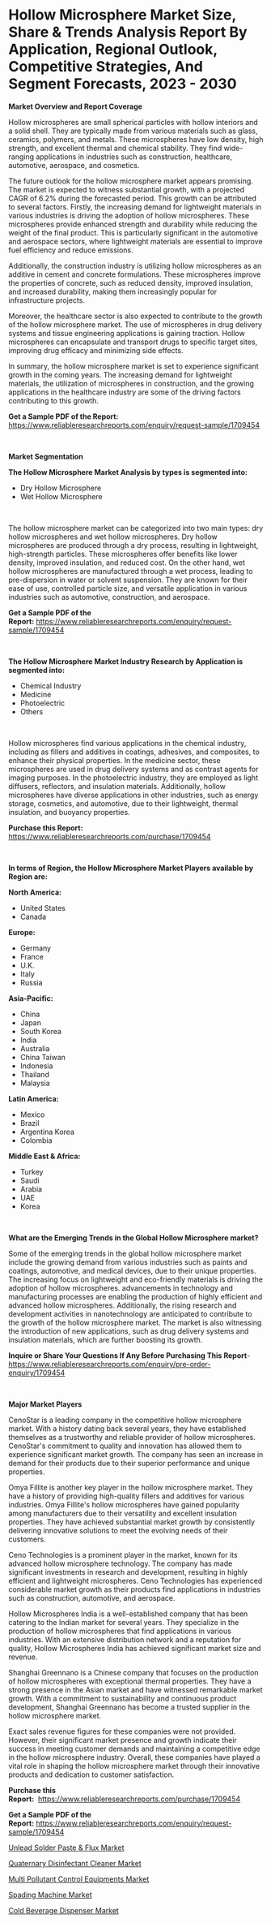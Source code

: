 <p><h1>Hollow Microsphere Market Size, Share & Trends Analysis Report By Application, Regional Outlook, Competitive Strategies, And Segment Forecasts, 2023 - 2030</h1></p><p><strong>Market Overview and Report Coverage</strong></p>
<p><p>Hollow microspheres are small spherical particles with hollow interiors and a solid shell. They are typically made from various materials such as glass, ceramics, polymers, and metals. These microspheres have low density, high strength, and excellent thermal and chemical stability. They find wide-ranging applications in industries such as construction, healthcare, automotive, aerospace, and cosmetics.</p><p>The future outlook for the hollow microsphere market appears promising. The market is expected to witness substantial growth, with a projected CAGR of 6.2% during the forecasted period. This growth can be attributed to several factors. Firstly, the increasing demand for lightweight materials in various industries is driving the adoption of hollow microspheres. These microspheres provide enhanced strength and durability while reducing the weight of the final product. This is particularly significant in the automotive and aerospace sectors, where lightweight materials are essential to improve fuel efficiency and reduce emissions.</p><p>Additionally, the construction industry is utilizing hollow microspheres as an additive in cement and concrete formulations. These microspheres improve the properties of concrete, such as reduced density, improved insulation, and increased durability, making them increasingly popular for infrastructure projects.</p><p>Moreover, the healthcare sector is also expected to contribute to the growth of the hollow microsphere market. The use of microspheres in drug delivery systems and tissue engineering applications is gaining traction. Hollow microspheres can encapsulate and transport drugs to specific target sites, improving drug efficacy and minimizing side effects.</p><p>In summary, the hollow microsphere market is set to experience significant growth in the coming years. The increasing demand for lightweight materials, the utilization of microspheres in construction, and the growing applications in the healthcare industry are some of the driving factors contributing to this growth.</p></p>
<p><strong>Get a Sample PDF of the Report:</strong> <a href="https://www.reliableresearchreports.com/enquiry/request-sample/1709454">https://www.reliableresearchreports.com/enquiry/request-sample/1709454</a></p>
<p>&nbsp;</p>
<p><strong>Market Segmentation</strong></p>
<p><strong>The Hollow Microsphere Market Analysis by types is segmented into:</strong></p>
<p><ul><li>Dry Hollow Microsphere</li><li>Wet Hollow Microsphere</li></ul></p>
<p>&nbsp;</p>
<p><p>The hollow microsphere market can be categorized into two main types: dry hollow microspheres and wet hollow microspheres. Dry hollow microspheres are produced through a dry process, resulting in lightweight, high-strength particles. These microspheres offer benefits like lower density, improved insulation, and reduced cost. On the other hand, wet hollow microspheres are manufactured through a wet process, leading to pre-dispersion in water or solvent suspension. They are known for their ease of use, controlled particle size, and versatile application in various industries such as automotive, construction, and aerospace.</p></p>
<p><strong>Get a Sample PDF of the Report:</strong>&nbsp;<a href="https://www.reliableresearchreports.com/enquiry/request-sample/1709454">https://www.reliableresearchreports.com/enquiry/request-sample/1709454</a></p>
<p>&nbsp;</p>
<p><strong>The Hollow Microsphere Market Industry Research by Application is segmented into:</strong></p>
<p><ul><li>Chemical Industry</li><li>Medicine</li><li>Photoelectric</li><li>Others</li></ul></p>
<p>&nbsp;</p>
<p><p>Hollow microspheres find various applications in the chemical industry, including as fillers and additives in coatings, adhesives, and composites, to enhance their physical properties. In the medicine sector, these microspheres are used in drug delivery systems and as contrast agents for imaging purposes. In the photoelectric industry, they are employed as light diffusers, reflectors, and insulation materials. Additionally, hollow microspheres have diverse applications in other industries, such as energy storage, cosmetics, and automotive, due to their lightweight, thermal insulation, and buoyancy properties.</p></p>
<p><strong>Purchase this Report:</strong>&nbsp; <a href="https://www.reliableresearchreports.com/purchase/1709454">https://www.reliableresearchreports.com/purchase/1709454</a></p>
<p>&nbsp;</p>
<p><strong>In terms of Region, the Hollow Microsphere Market Players available by Region are:</strong></p>
<p>
    <p> <strong> North America: </strong>
        <ul>
            <li>United States</li>
            <li>Canada</li>
        </ul>
        </p> 
    <p> <strong> Europe: </strong>
        <ul>
            <li>Germany</li>
            <li>France</li>
            <li>U.K.</li>
            <li>Italy</li>
            <li>Russia</li>
        </ul>
        </p> 
    <p> <strong> Asia-Pacific: </strong>
        <ul>
            <li>China</li>
            <li>Japan</li>
            <li>South Korea</li>
            <li>India</li>
            <li>Australia</li>
            <li>China Taiwan</li>
            <li>Indonesia</li>
            <li>Thailand</li>
            <li>Malaysia</li>
        </ul>
        </p> 
    <p> <strong> Latin America: </strong>
        <ul>
            <li>Mexico</li>
            <li>Brazil</li>
            <li>Argentina Korea</li>
            <li>Colombia</li>
        </ul>
        </p> 
    <p> <strong> Middle East & Africa: </strong>
        <ul>
            <li>Turkey</li>
            <li>Saudi</li>
            <li>Arabia</li>
            <li>UAE</li>
            <li>Korea</li>
        </ul>
    </p>
    </p>
<p>&nbsp;</p>
<p><strong>What are the Emerging Trends in the Global Hollow Microsphere market?</strong></p>
<p><p>Some of the emerging trends in the global hollow microsphere market include the growing demand from various industries such as paints and coatings, automotive, and medical devices, due to their unique properties. The increasing focus on lightweight and eco-friendly materials is driving the adoption of hollow microspheres. advancements in technology and manufacturing processes are enabling the production of highly efficient and advanced hollow microspheres. Additionally, the rising research and development activities in nanotechnology are anticipated to contribute to the growth of the hollow microsphere market. The market is also witnessing the introduction of new applications, such as drug delivery systems and insulation materials, which are further boosting its growth.</p></p>
<p><strong>Inquire or Share Your Questions If Any Before Purchasing This Report</strong>- <a href="https://www.reliableresearchreports.com/enquiry/pre-order-enquiry/1709454">https://www.reliableresearchreports.com/enquiry/pre-order-enquiry/1709454</a></p>
<p>&nbsp;</p>
<p><strong>Major Market Players</strong></p>
<p><p>CenoStar is a leading company in the competitive hollow microsphere market. With a history dating back several years, they have established themselves as a trustworthy and reliable provider of hollow microspheres. CenoStar's commitment to quality and innovation has allowed them to experience significant market growth. The company has seen an increase in demand for their products due to their superior performance and unique properties.</p><p>Omya Fillite is another key player in the hollow microsphere market. They have a history of providing high-quality fillers and additives for various industries. Omya Fillite's hollow microspheres have gained popularity among manufacturers due to their versatility and excellent insulation properties. They have achieved substantial market growth by consistently delivering innovative solutions to meet the evolving needs of their customers.</p><p>Ceno Technologies is a prominent player in the market, known for its advanced hollow microsphere technology. The company has made significant investments in research and development, resulting in highly efficient and lightweight microspheres. Ceno Technologies has experienced considerable market growth as their products find applications in industries such as construction, automotive, and aerospace.</p><p>Hollow Microspheres India is a well-established company that has been catering to the Indian market for several years. They specialize in the production of hollow microspheres that find applications in various industries. With an extensive distribution network and a reputation for quality, Hollow Microspheres India has achieved significant market size and revenue.</p><p>Shanghai Greennano is a Chinese company that focuses on the production of hollow microspheres with exceptional thermal properties. They have a strong presence in the Asian market and have witnessed remarkable market growth. With a commitment to sustainability and continuous product development, Shanghai Greennano has become a trusted supplier in the hollow microsphere market.</p><p>Exact sales revenue figures for these companies were not provided. However, their significant market presence and growth indicate their success in meeting customer demands and maintaining a competitive edge in the hollow microsphere industry. Overall, these companies have played a vital role in shaping the hollow microsphere market through their innovative products and dedication to customer satisfaction.</p></p>
<p><strong>Purchase this Report:</strong>&nbsp;&nbsp;<a href="https://www.reliableresearchreports.com/purchase/1709454">https://www.reliableresearchreports.com/purchase/1709454</a></p>
<p></p>
<p><strong>Get a Sample PDF of the Report:</strong>&nbsp;<a href="https://www.reliableresearchreports.com/enquiry/request-sample/1709454">https://www.reliableresearchreports.com/enquiry/request-sample/1709454</a></p>
<p><p><a href="https://medium.com/@dowodis7877/unlead-solder-paste-flux-market-analysis-its-cagr-market-segmentation-and-global-industry-c6d62c761ed1">Unlead Solder Paste & Flux Market</a></p><p><a href="https://medium.com/@horlandkidd/quaternary-disinfectant-cleaner-market-size-market-outlook-and-market-forecast-2023-to-2030-122ebf0952c3">Quaternary Disinfectant Cleaner Market</a></p><p><a href="https://medium.com/@slanecode210/multi-pollutant-control-equipments-market-furnishes-information-on-market-share-market-trends-and-744fa39005a9">Multi Pollutant Control Equipments Market</a></p><p><a href="https://github.com/dziulagalemab/Market-Research-Report-List-1/blob/main/spading-machine-market.md">Spading Machine Market</a></p><p><a href="https://github.com/jonneygiverf/Market-Research-Report-List-1/blob/main/cold-beverage-dispenser-market.md">Cold Beverage Dispenser Market</a></p></p>
